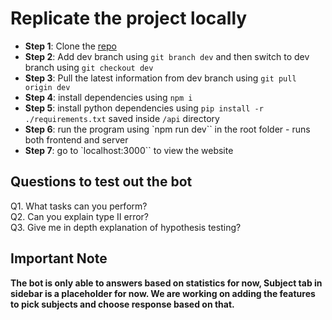 # Replicate the project locally
- **Step 1**: Clone the [repo](https://github.com/samsoncn/theguide)
- **Step 2**: Add dev branch using `git branch dev` and then switch to dev branch using `git checkout dev`
- **Step 3**: Pull the latest information from dev branch using `git pull origin dev`
- **Step 4**: install dependencies using `npm i` 
- **Step 5**: install python dependencies using `pip install -r ./requirements.txt` saved inside `/api` directory 
- **Step 6**: run the program using `npm run dev`` in the root folder - runs both frontend and server 
- **Step 7**: go to `localhost:3000`` to view the website 

## Questions to test out the bot
Q1. What tasks can you perform?\
Q2. Can you explain type II error?\
Q3. Give me in depth explanation of hypothesis testing?

## Important Note
**The bot is only able to answers based on statistics for now, Subject tab in sidebar is a placeholder for now. We are working on adding the features to pick subjects and choose response based on that.**